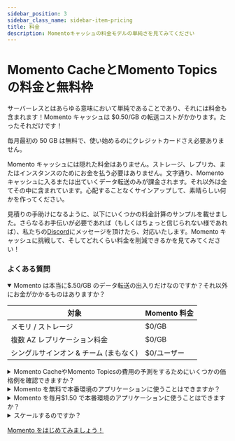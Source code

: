 ```yaml
---
sidebar_position: 3
sidebar_class_name: sidebar-item-pricing
title: 料金
description: Momentoキャッシュの料金モデルの単純さを見てみてください
---
```


# Momento CacheとMomento Topicsの料金と無料枠

サーバーレスとはあらゆる意味において単純であることであり、それには料金も含まれます！Momento キャッシュは $0.50/GB の転送コストがかかります。たったそれだけです！

毎月最初の 50 GB は無料で、使い始めるのにクレジットカードさえ必要ありません。

Momento キャッシュには隠れた料金はありません。ストレージ、レプリカ、またはインスタンスのためにお金を払う必要はありません。文字通り、Momento キャッシュに入るまたは出ていくデータ転送のみが課金されます。それ以外は全てその中に含まれています。心配することなくサインアップして、素晴らしい何かを作ってください。

見積りの手助けになるように、以下にいくつかの料金計算のサンプルを載せました。さらなるお手伝いが必要であれば（もしくはちょっと信じられない様であれば）、私たちの[Discord](https://discord.gg/Z7FSXB89)にメッセージを頂けたら、対応いたします。Momento キャッシュに挑戦して、そしてどれくらい料金を削減できるかを見てみてください！

### よくある質問

<details open>
  <summary>Momento は本当に$.50/GB のデータ転送の出入りだけなのですか？それ以外にお金がかかるものはありますか？</summary>

| 対象                                   | Momento 料金 |
| -------------------------------------- | ------------ |
| メモリ / ストレージ                    | $0/GB        |
| 複数 AZ レプリケーション料金           | $0/GB        |
| シングルサインオン & チーム (まもなく) | $0/ユーザー  |

 </details>

 <details>
<summary>Momento CacheやMomento Topicsの費用の予測をするためにいくつかの価格例を確認できますか？</summary>
はい、<a href="https://www.gomomento.com/blog/complicated-pricing-is-not-serverless">こちらのMomentoブログ</a>から確認していただけます。。
</details>

<details>
<summary>Momento を無料で本番環境のアプリケーションに使うことはできますか？</summary>
もちろんです！無料枠や低い利用率でも、大規模利用のものと同様に、高速で可用性がありセキュアです。複数AZ レプリケーション、ホットキー保護、そして突発的なリクエストへの自動スケーリングといった高可用性のための機能が全て利用可能です。セキュリティのための全ての機能(エンドツーエンド暗号化、リクエスト毎の認証、TLS)も無料で使えます。

お客様の中でよく、低い RPS のワークフローのためにフル装備のクラスターをプロビジョンしているケースを見かけます。HA (高可用性)が欲しい場合、複数ノードが必要です。CICD を利用したければ、同程度のサイズのクラスターを、ステージングや開発環境にさえ設置したくなるでしょう。全てコストとして積み上がります！こうしたマシンは停止してしまって、コストを削減しましょう。Momento で行きましょう！

</details>

<details>
  <summary>Momento を毎月$1.50 で本番環境のアプリケーションに使うことはできますか？</summary>
もちろんです！もし毎月60 GB のデータ転送の出入りがMomento にあったとすると、毎月最初の50GB 分は無料で、残りの毎月10GB に対して$0.15/GB を支払うことになります。どんなスケールでも、Momento のエンタープライズレベルの可用性、セキュリティ、そしてパフォーマンスがご利用できます。

これは狂気じみたように聞こえるかもしれませんが、私たちが最初に始めたわけではありません。ほかのサーバーレスサービス、例えば DynamoDB、S3、そして他にもたくさんのサービスで同じものを経験できるでしょう。私たちは単にサーバーレスのアイデアをキャッシュにもってきただけなのです。

</details>

<details>
  <summary>スケールするのですか？</summary>
はい、もちろんです！Momento は将来も使い続けられるキャッシュとして最高の選択肢です。Momento を追加するのは *ものすごく* 素早くできて、そのあとは1RPS だろうが100万RPS だろうが、あとのことは全てバックグラウンドに行われるので皆さんが考える必要がありません。使った分だけ料金を払うだけでよいので、スケール可能なキャッシュを高額な料金を支払うことなく得られます。
</details>

[Momento をはじめてみましょう！](./../getting-started)
